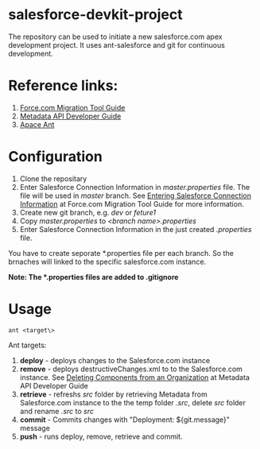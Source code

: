 # salesforce-devkit-project
The repository can be used to initiate a new salesforce.com apex development project. It uses ant-salesforce and git for continuous development.

# Reference links:
1. [Force.com Migration Tool Guide](https://developer.salesforce.com/docs/atlas.en-us.daas.meta/daas/meta_development.htm)
2. [Metadata API Developer Guide](https://developer.salesforce.com/docs/atlas.en-us.api_meta.meta/api_meta/meta_intro.htm)
3. [Apace Ant](http://ant.apache.org/)

# Configuration
1. Clone the repositary
2. Enter Salesforce Connection Information in _master.properties_ file. The file will be used in _master_ branch. See [Entering Salesforce Connection Information](https://developer.salesforce.com/docs/atlas.en-us.daas.meta/daas/forcemigrationtool_connect.htm) at Force.com Migration Tool Guide for more information.
3. Create new git branch, e.g. _dev_ or _feture1_
4. Copy _master.properties_ to _<branch name\>.properties_
5. Enter Salesforce Connection Information in the just created _.properties_ file.

You have to create seporate \*.properties file per each branch. So the brnaches will linked to the specific salesforce.com instance.

**Note: The \*.properties files are added to .gitignore**

# Usage

```
ant <target\>
```

Ant targets:

1. **deploy** - deploys changes to the Salesforce.com instance
2. **remove** - deploys destructiveChanges.xml to to the Salesforce.com instance. See [Deleting Components from an Organization](https://developer.salesforce.com/docs/atlas.en-us.api_meta.meta/api_meta/meta_deploy_deleting_files.htm) at Metadata API Developer Guide
3. **retrieve** - refreshs _src_ folder by retrieving Metadata from Salesforce.com instance to the the temp folder _.src_, delete _src_ folder and rename _.src_ to _src_
4. **commit** - Commits changes with "Deployment: ${git.message}" message
5. **push** - runs deploy, remove, retrieve and commit.
